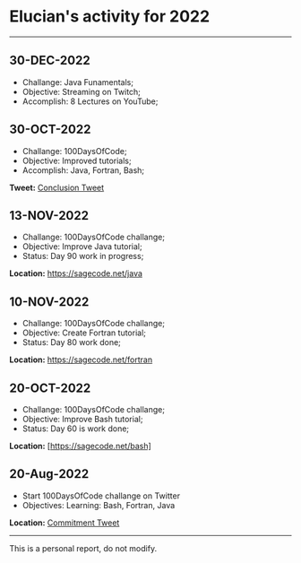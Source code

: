 # Elucian's activity for 2022
---
## 30-DEC-2022

* Challange: Java Funamentals;
* Objective: Streaming on Twitch;
* Accomplish: 8 Lectures on YouTube;

## 30-OCT-2022

* Challange: 100DaysOfCode;
* Objective: Improved tutorials;
* Accomplish: Java, Fortran, Bash;

**Tweet:** [Conclusion Tweet](https://twitter.com/elucian_moise/status/1597988020644630529?s=20&t=dKsfvn6QzwOqg9VTlO1zOA)


## 13-NOV-2022

* Challange: 100DaysOfCode challange;
* Objective: Improve Java tutorial;
* Status: Day 90 work in progress;

**Location:** https://sagecode.net/java

## 10-NOV-2022

* Challange: 100DaysOfCode challange;
* Objective: Create Fortran tutorial;
* Status: Day 80 work done;


**Location:** https://sagecode.net/fortran

## 20-OCT-2022

* Challange: 100DaysOfCode challange;
* Objective: Improve Bash tutorial;
* Status: Day 60 is work done;

**Location:** [https://sagecode.net/bash]

## 20-Aug-2022 

* Start 100DaysOfCode challange on Twitter
* Objectives: Learning: Bash, Fortran, Java

**Location:** [Commitment Tweet](https://twitter.com/elucian_moise/status/1560920394982383616?s=20&t=yAUXIrccfAMH19tx5Z0axA)

---
This is a personal report, do not modify.
